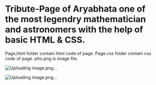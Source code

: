 # Tribute-Page of Aryabhata one of the most legendry mathematician and astronomers with the help of basic HTML & CSS.

Page,html folder contain html code of page.
Page.css folder contain css code of page.
pho.png is image file.

![Uploading image.png…]()


![Uploading image.png…]()
